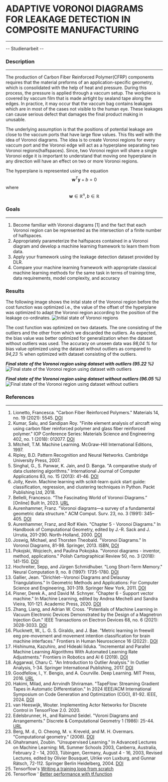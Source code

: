 
# ADAPTIVE VORONOI DIAGRAMS FOR LEAKAGE DETECTION IN COMPOSITE MANUFACTURING

___

-- Studienarbeit --

### Description

___

The production of Carbon Fiber Reinforced Polymer(CFRP) components requires that the material preforms of an application-specific geometry, which is consolidated with the help of heat and pressure. During this process, the pressure is applied through a vaccum setup. The workpiece is covered by vaccum film that is made airtight by sealand tape along the edges. In practice, it may occur that the vaccum bag contains leakages which are in most of the cases not visible to the human eye. These leakages can cause serious defect that damages the final product making in unusable.

The underlying assumption is that the positions of potential leakage are close to the vaccum ports that have large flow values. This fits well with the idea of Voronoi diagrams. The idea is to create Voronoi regions for every vaccum port and the Voronoi edge will act as a hyperplane separating two Voronoi regions(halfspaces). Since, two Voronoi region will share a single Voronoi edge it is important to understand that moving one hyperplane in any direction will have an effect on two or more Voronoi regions.

The hyperplane is represented using the equation $$\mathbf{w}^T \mathbf{y} + b = 0$$ where $$\mathbf{w} \in \mathbb{R}^n, b \in \mathbb{R}$$

### Goals

___

1. Become familiar with Voronoi diagrams [1] and the fact that each Voronoi region can be represented as the intersection of a finite number of halfspaces.
2. Appropriately parameterize the halfspaces contained in a Voronoi diagram and develop a machine learning framework to learn them from data.
3. Apply your framework using the leakage detection dataset provided by DLR.
4. Compare your machine learning framework with appropriate classical machine learning methods for the same task in terms of training time, data requirements, model complexity, and accuracy

### Results
The following image shows the inital state of the Voronoi region before the cost function was optimized i.e., the value of the offset of the hyperplane was optimized to adapt the Voronoi region according to the position of the leakage co-ordinates.
![Initial state of Voronoi regions](./Report/initial_leakage_position.png "Title")

The cost function was optimized on two datasets. The one consisting of the outliers and the other from which we discarded the outliers. As expected, the bias value was better optimized for generalization when the dataset without outliers was used. The accuracy on unseen data was *98,04 %* for bias value optimized using the dataset without outliers as compared to *94,23 %* when optimized with dataset consisting of the outliers.

***Final state of the Voronoi region using dataset with outliers (95.22 %)*** 
![Final state of the Voronoi region using dataset with outliers](./Report/AVD_with_outliers.png "Final state of the Voronoi region using dataset with outliers")


***Final state of the Voronoi region using dataset without outliers (96.05 %)***
![Final state of the Voronoi region using dataset without outliers](./Report/AVD_without_outliers.png "Final state of the Voronoi region using dataset without outliers")

### References

___

1. Lionetto, Francesca. "Carbon Fiber Reinforced Polymers." Materials 14, no. 19 (2021): 5545. [DOI](10.3390/ma14195545)
2. Kumar, Salu, and Sandipan Roy. "Finite element analysis of aircraft wing using carbon fiber reinforced polymer and glass fiber reinforced polymer." IOP Conference Series: Materials Science and Engineering 402, no. 1 (2018): 012077. [DOI](10.1088/1757-899X/402/1/012077)
3. Mitchell, T.M. Machine Learning. McGraw-Hill International Editions, 1997.
4. Ripley, B.D. Pattern Recognition and Neural Networks. Cambridge University Press, 2007.
5. Singhal, G., S. Panwar, K. Jain, and D. Banga. "A comparative study of data clustering algorithms." International Journal of Computer Applications 83, no. 15 (2013): 41-46. [DOI](10.5120/14528-2927)
6. Jolly, Kevin. Machine learning with scikit-learn quick start guide: classification, regression, and clustering techniques in Python. Packt Publishing Ltd, 2018.
7. Bellelli, Francesco. “The Fascinating World of Voronoi Diagrams.” [Online] Built In, 2023. [URL](https://builtin.com/data-science/voronoi-diagram)
8. Aurenhammer, Franz. "Voronoi diagrams—a survey of a fundamental geometric data structure." ACM Comput. Surv. 23, no. 3 (1991): 345–405. [DOI](10.1145/116873.116880)
9. Aurenhammer, Franz, and Rolf Klein. "Chapter 5 - Voronoi Diagrams." In Handbook of Computational Geometry, edited by J.-R. Sack and J. Urrutia, 201-290. North-Holland, 2000. [DOI](https://doi.org/10.1016/B978-044482537-7/50006-1)
10. Joswig, Michael, and Thorsten Theobald. "Voronoi Diagrams." In Voronoi Diagrams, 81-98. Springer, 2013. ISBN, [DOI](10.1007/978-1-4471-4817-3_6)
11. Pokojski, Wojciech, and Paulina Pokojska. "Voronoi diagrams - inventor, method, applications." Polish Cartographical Review 50, no. 3 (2018): 141-150. [DOI](10.2478/pcr-2018-0009)
12. Hochreiter, Sepp, and Jürgen Schmidhuber. "Long Short-Term Memory." Neural Computation 9, no. 8 (1997): 1735-1780. [DOI](10.1162/neco.1997.9.8.1735)
13. Gallier, Jean. "Dirichlet--Voronoi Diagrams and Delaunay Triangulations." In Geometric Methods and Applications: For Computer Science and Engineering, 301-319. Springer New York, 2011. [DOI](10.1007/978-1-4419-9961-0_10)
14. Pisner, Derek A., and David M. Schnyer. "Chapter 6 - Support vector machine." In Machine Learning, edited by Andrea Mechelli and Sandra Vieira, 101-121. Academic Press, 2020. [DOI](https://doi.org/10.1016/B978-0-12-815739-8.00006-7)
15. Zhang, Liang, and Adrian W. Cross. "Potentials of Machine Learning in Vacuum Electronic Devices Demonstrated by the Design of a Magnetron Injection Gun." IEEE Transactions on Electron Devices 68, no. 6 (2021): 3028-3033. [DOI](10.1109/TED.2021.3075166)
16. Plucknett, W., L. G. S. Giraldo, and J. Bae. "Metric learning in freewill eeg pre-movement and movement intention classification for brain machine interfaces." Frontiers in Human Neuroscience 16 (2022):. [DOI](10.3389/fnhum.2022.902183)
17. Hishinuma, Kazuhiro, and Hideaki Iiduka. "Incremental and Parallel Machine Learning Algorithms With Automated Learning Rate Adjustments." Frontiers in Robotics and AI 6 (2019). [DOI](10.3389/frobt.2019.00077)
18. Aggarwal, Charu C. "An Introduction to Outlier Analysis." In Outlier Analysis, 1-34. Springer International Publishing, 2017. [DOI](10.1007/978-3-319-47578-3_1)
19. Goodfellow, I., Y. Bengio, and A. Courville. Deep Learning. MIT Press, 2016. [URL](https://books.google.de/books?id=Np9SDQAAQBAJ)
20. Hakimi, Milad, and Arrvindh Shriraman. "TapeFlow: Streaming Gradient Tapes in Automatic Differentiation." In 2024 IEEE/ACM International Symposium on Code Generation and Optimization (CGO), 81-92. IEEE, 2024. [DOI](10.1109/CGO57630.2024.10444805)
21. van Heeswijk, Wouter. Implementing Actor Networks for Discrete Control in TensorFlow 2.0. 2020.
22. Edelsbrunner, H., and Raimund Seidel. "Voroni Diagrams and Arrangements." Discrete & Computational Geometry 1 (1986): 25-44. [URL](http://eudml.org/doc/130979)
23. Berg, M. d., O. Cheong, M. v. Kreveld, and M. H. Overmars. "Computational geometry." (2008). [DOI](10.1007/978-3-540-77974-2)
24. Ghahramani, Zoubin. "Unsupervised Learning." In Advanced Lectures on Machine Learning: ML Summer Schools 2003, Canberra, Australia, February 2 - 14, 2003, Tübingen, Germany, August 4 - 16, 2003, Revised Lectures, edited by Olivier Bousquet, Ulrike von Luxburg, and Gunnar Rätsch, 72-112. Springer Berlin Heidelberg, 2004. [DOI](https://doi.org/10.1007/978-3-540-28650-9_5)
25. Tensorflow's [Writing a training loop from scratch](https://www.tensorflow.org/guide/keras/writing_a_training_loop_from_scratch)
26. Tensorflow ' [Better performance with tf.function](https://www.tensorflow.org/guide/function)